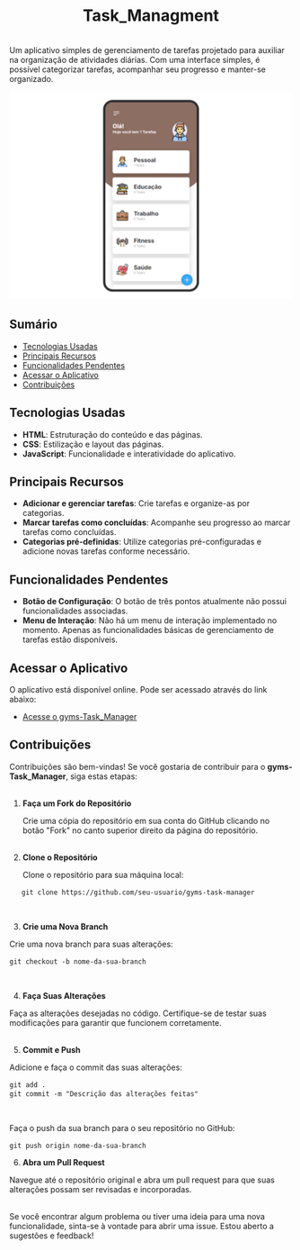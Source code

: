 <div align="center">
  <h1>
    <strong>Task_Managment</strong>
  </h1> 
</div>

<br>
Um aplicativo simples de gerenciamento de tarefas projetado para auxiliar na organização de atividades diárias. Com uma interface simples, é possível categorizar tarefas, acompanhar seu progresso e manter-se organizado.
<br>

![Imagem do gyms-Task_Manager](./images/task-manager.png)

## Sumário

- [Tecnologias Usadas](#tecnologias-usadas)
- [Principais Recursos](#principais-recursos)
- [Funcionalidades Pendentes](#funcionalidades-pendentes)
- [Acessar o Aplicativo](#acessar-o-aplicativo)
- [Contribuições](#contribuições)


## Tecnologias Usadas

- **HTML**: Estruturação do conteúdo e das páginas.
- **CSS**: Estilização e layout das páginas.
- **JavaScript**: Funcionalidade e interatividade do aplicativo.


## Principais Recursos

- **Adicionar e gerenciar tarefas**: Crie tarefas e organize-as por categorias.
- **Marcar tarefas como concluídas**: Acompanhe seu progresso ao marcar tarefas como concluídas.
- **Categorias pré-definidas**: Utilize categorias pré-configuradas e adicione novas tarefas conforme necessário.


## Funcionalidades Pendentes

- **Botão de Configuração**: O botão de três pontos atualmente não possui funcionalidades associadas.
- **Menu de Interação**: Não há um menu de interação implementado no momento. Apenas as funcionalidades básicas de gerenciamento de tarefas estão disponíveis.


## Acessar o Aplicativo

O aplicativo está disponível online. Pode ser acessado através do link abaixo:

- [Acesse o gyms-Task_Manager](https://guiyukioms.github.io/gyms-task-manager)



## Contribuições

Contribuições são bem-vindas! Se você gostaria de contribuir para o **gyms-Task_Manager**, siga estas etapas:
<br><br>

1. **Faça um Fork do Repositório**

   Crie uma cópia do repositório em sua conta do GitHub clicando no botão "Fork" no canto superior direito da página do repositório.
<br><br>

2. **Clone o Repositório**

   Clone o repositório para sua máquina local:

```
   git clone https://github.com/seu-usuario/gyms-task-manager
```
<br>

3. **Crie uma Nova Branch**

Crie uma nova branch para suas alterações:

```
git checkout -b nome-da-sua-branch
```
<br>

4. **Faça Suas Alterações**

Faça as alterações desejadas no código. Certifique-se de testar suas modificações para garantir que funcionem corretamente.
<br><br>

5. **Commit e Push**

Adicione e faça o commit das suas alterações:

```
git add .
git commit -m "Descrição das alterações feitas"
```
<br>

Faça o push da sua branch para o seu repositório no GitHub:
```
git push origin nome-da-sua-branch
```

6. **Abra um Pull Request**

Navegue até o repositório original e abra um pull request para que suas alterações possam ser revisadas e incorporadas.
<br><br>

Se você encontrar algum problema ou tiver uma ideia para uma nova funcionalidade, sinta-se à vontade para abrir uma issue. Estou aberto a sugestões e feedback!
